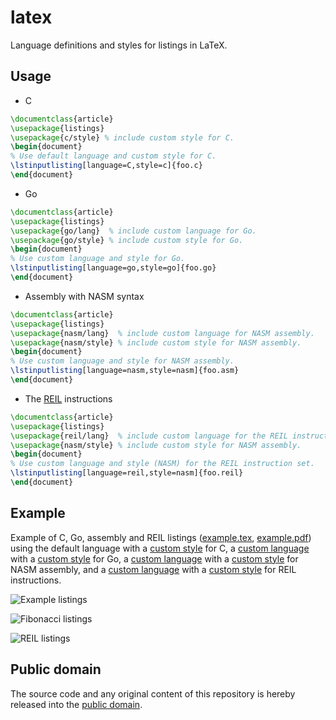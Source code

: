 # latex

Language definitions and styles for listings in LaTeX.

## Usage

* C

```latex
\documentclass{article}
\usepackage{listings}
\usepackage{c/style} % include custom style for C.
\begin{document}
% Use default language and custom style for C.
\lstinputlisting[language=C,style=c]{foo.c}
\end{document}
```

* Go

```latex
\documentclass{article}
\usepackage{listings}
\usepackage{go/lang}  % include custom language for Go.
\usepackage{go/style} % include custom style for Go.
\begin{document}
% Use custom language and style for Go.
\lstinputlisting[language=go,style=go]{foo.go}
\end{document}
```

* Assembly with NASM syntax

```latex
\documentclass{article}
\usepackage{listings}
\usepackage{nasm/lang}  % include custom language for NASM assembly.
\usepackage{nasm/style} % include custom style for NASM assembly.
\begin{document}
% Use custom language and style for NASM assembly.
\lstinputlisting[language=nasm,style=nasm]{foo.asm}
\end{document}
```

* The [REIL](http://www.zynamics.com/binnavi/manual/html/reil_language.htm) instructions

```latex
\documentclass{article}
\usepackage{listings}
\usepackage{reil/lang}  % include custom language for the REIL instruction set.
\usepackage{nasm/style} % include custom style for NASM assembly.
\begin{document}
% Use custom language and style (NASM) for the REIL instruction set.
\lstinputlisting[language=reil,style=nasm]{foo.reil}
\end{document}
```

## Example

Example of C, Go, assembly and REIL listings ([example.tex], [example.pdf]) using the default language with a [custom style][c/style] for C, a [custom language][go/lang] with a [custom style][go/style] for Go, a [custom language][nasm/lang] with a [custom style][nasm/style] for NASM assembly, and a [custom language][reil/lang] with a [custom style][nasm/style] for REIL instructions.

[example.tex]: example/example.tex
[example.pdf]: https://raw.github.com/mewpaper/latex/master/example/example.pdf
[c/style]: c/style.sty
[go/lang]: go/lang.sty
[go/style]: go/style.sty
[nasm/lang]: nasm/lang.sty
[nasm/style]: nasm/style.sty
[reil/lang]: reil/lang.sty

![Example listings](https://raw.github.com/mewpaper/latex/master/example/example.png)

![Fibonacci listings](https://raw.github.com/mewpaper/latex/master/example/fib.png)

![REIL listings](https://raw.github.com/mewpaper/latex/master/example/reil.png)

## Public domain

The source code and any original content of this repository is hereby released into the [public domain].

[public domain]: https://creativecommons.org/publicdomain/zero/1.0/

